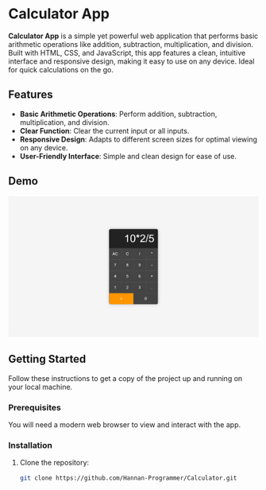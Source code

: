 # Calculator App

**Calculator App** is a simple yet powerful web application that performs basic arithmetic operations like addition, subtraction, multiplication, and division. Built with HTML, CSS, and JavaScript, this app features a clean, intuitive interface and responsive design, making it easy to use on any device. Ideal for quick calculations on the go.

## Features

- **Basic Arithmetic Operations**: Perform addition, subtraction, multiplication, and division.
- **Clear Function**: Clear the current input or all inputs.
- **Responsive Design**: Adapts to different screen sizes for optimal viewing on any device.
- **User-Friendly Interface**: Simple and clean design for ease of use.

## Demo

![Demo Image](./demo.png)

## Getting Started

Follow these instructions to get a copy of the project up and running on your local machine.

### Prerequisites

You will need a modern web browser to view and interact with the app.

### Installation

1. Clone the repository:
   ```sh
   git clone https://github.com/Hannan-Programmer/Calculator.git
